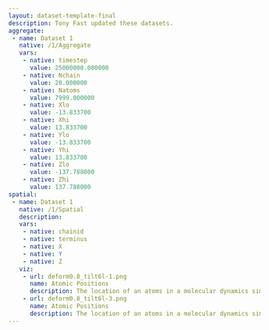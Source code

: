 ```yaml
---
layout: dataset-template-final
description: Tony Fast updated these datasets.
aggregate: 
 - name: Dataset 1
   native: /1/Aggregate
   vars: 
    - native: timestep
      value: 25000000.000000
    - native: Nchain
      value: 20.000000
    - native: Natoms
      value: 7999.000000
    - native: Xlo
      value: -13.833700
    - native: Xhi
      value: 13.833700
    - native: Ylo
      value: -13.833700
    - native: Yhi
      value: 13.833700
    - native: Zlo
      value: -137.788000
    - native: Zhi
      value: 137.788000
spatial: 
 - name: Dataset 1
   native: /1/Spatial
   description: 
   vars: 
    - native: chainid
    - native: terminus
    - native: X
    - native: Y
    - native: Z
   viz: 
    - url: deform0.8_tilt6l-1.png
      name: Atomic Positions
      description: The location of an atoms in a molecular dynamics simulation.
    - url: deform0.8_tilt6l-3.png
      name: Atomic Positions
      description: The location of an atoms in a molecular dynamics simulation.
---
```


